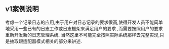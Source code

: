 ## v1案例说明
  考虑一个记录日志的应用,由于用户对日志记录的要求很高,使得开发人员不能简单地采用一些已有的日志工作或日志框架来满足用户的要求
,而需要按照用户的要求重新开发新的日志管理系统.
  当然这里不可能完全按照实际系统那样去完整实现,只是抽取跟适配器模式相关的部分来讲述.